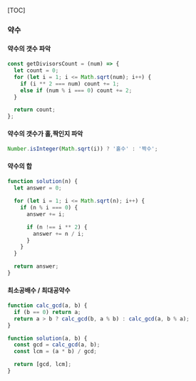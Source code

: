[TOC]

### 약수

#### 약수의 갯수 파악

```js
const getDivisorsCount = (num) => {
  let count = 0;
  for (let i = 1; i <= Math.sqrt(num); i++) {
    if (i ** 2 === num) count += 1;
    else if (num % i === 0) count += 2;
  }

  return count;
};
```



#### 약수의 갯수가 홀,짝인지 파악

```js
Number.isInteger(Math.sqrt(i)) ? '홀수' : '짝수';
```



#### 약수의 합

```js
function solution(n) {
  let answer = 0;

  for (let i = 1; i <= Math.sqrt(n); i++) {
    if (n % i === 0) {
      answer += i;

      if (n !== i ** 2) {
        answer += n / i;
      }
    }
  }

  return answer;
}
```



#### 최소공배수 / 최대공약수

```js
function calc_gcd(a, b) {
  if (b == 0) return a;
  return a > b ? calc_gcd(b, a % b) : calc_gcd(a, b % a);
}

function solution(a, b) {
  const gcd = calc_gcd(a, b);
  const lcm = (a * b) / gcd;

  return [gcd, lcm];
}
```



